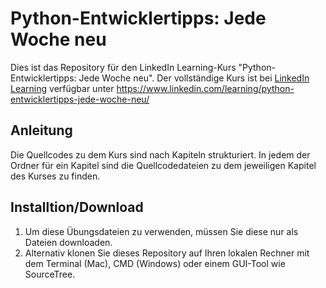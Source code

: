 # Python-Entwicklertipps: Jede Woche neu
Dies ist das Repository für den LinkedIn Learning-Kurs "Python-Entwicklertipps: Jede Woche neu". Der vollständige Kurs ist bei [LinkedIn Learning](https://linkedin.com/learning) verfügbar unter https://www.linkedin.com/learning/python-entwicklertipps-jede-woche-neu/

## Anleitung
Die Quellcodes zu dem Kurs sind nach Kapiteln strukturiert. In jedem der Ordner für ein Kapitel sind die Quellcodedateien zu dem jeweiligen Kapitel des Kurses zu finden.

## Installtion/Download
1. Um diese Übungsdateien zu verwenden, müssen Sie diese nur als Dateien downloaden.
2. Alternativ klonen Sie dieses Repository auf Ihren lokalen Rechner mit dem Terminal (Mac), CMD (Windows) oder einem GUI-Tool wie SourceTree.
